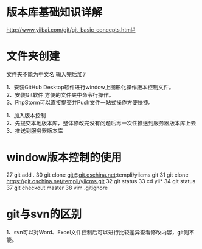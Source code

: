 # 版本库基础知识详解
http://www.yiibai.com/git/git_basic_concepts.html#


# 文件夹创建
文件夹不能为中文名    输入完后加‘/’

1、安装GitHub Desktop软件进行window上图形化操作版本控制文件。  
2、安装Git软件 方便的文件夹中命令行操作。  
3、PhpStorm可以直接提交并Push文件一站式操作方便快捷。

1、加入版本控制  
2、先提交本地版本库，整体修改完没有问题后再一次性推送到服务器版本库上去  
3、推送到服务器版本库  

# window版本控制的使用

27  git add .
30  git clone git@git.oschina.net:templi/yiicms.git
31  git clone https://git.oschina.net/templi/yiicms.git
32  git status
33  cd yii*
34  git status
37  git checkout master
38  vim .gitignore

# git与svn的区别
1、svn可以对Word、Excel文件控制后可以进行比较差异查看修改内容，git则不能。